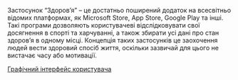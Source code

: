 Застосунок “Здоров’я” – це достатньо поширений додаток на всесвітньо відомих платформах, як Microsoft Store, App Store, Google Play та інші. Такі програми дозволяють користувачеві відслідковувати свої досягнення в спорті та харчуванні, а також збирати усі дані про стан здоров’я в одному місці. Концепція  таких застосунків це заохочення людей вести здоровий спосіб життя, оскільки зазвичай для цього не вистачає часу або мотивації.

[Графічний інтерфейс користувача](https://github.com/vikkyvl/Healsty/blob/main/Healsty_Interface.pdf)
